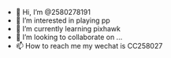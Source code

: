 - 👋 Hi, I’m @2580278191
- 👀 I’m interested in playing pp
- 🌱 I’m currently learning pixhawk
- 💞️ I’m looking to collaborate on ...
- 📫 How to reach me my wechat is CC258027

<!---
2580278191/2580278191 is a ✨ special ✨ repository because its `README.md` (this file) appears on your GitHub profile.
You can click the Preview link to take a look at your changes.
--->

